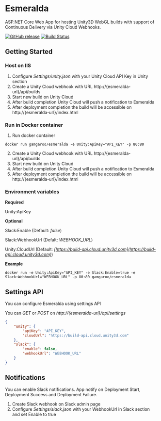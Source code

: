 # Esmeralda
ASP.NET Core Web App for hosting Unity3D WebGL builds with support of Continuous Delivery via Unity Cloud Webhooks.

[![GitHub release](https://img.shields.io/github/release/Gamgaroo/Esmeralda/all.svg)](https://GitHub.com/Gamgaroo/Esmeralda/releases/)
[![Build Status](https://travis-ci.org/Gamgaroo/Esmeralda.svg?branch=master)](https://travis-ci.org/Gamgaroo/Esmeralda)

## Getting Started
### Host on IIS
1) Configure *Settings/unity.json* with your Unity Cloud API Key in Unity section
2) Create a Unity Cloud webhook with URL http://{esmeralda-url}/api/builds
3) Start new build on Unity Cloud
4) After build completion Unity Cloud will push a notification to Esmeralda
5) After deployment completion the build will be accessible on http://{esmeralda-url}/index.html

### Run in Docker container
1) Run docker container
```
docker run gamgaroo/esmeralda -e Unity:ApiKey="API_KEY" -p 80:80
```
2) Create a Unity Cloud webhook with URL http://{esmeralda-url}/api/builds
3) Start new build on Unity Cloud
4) After build completion Unity Cloud will push a notification to Esmeralda
5) After deployment completion the build will be accessible on http://{esmeralda-url}/index.html

### Environment variables

**Required**

Unity:ApiKey

**Optional**

Slack:Enable (Default: _false_)

Slack:WebhookUrl (Defalt: _WEBHOOK_URL_)

Unity:CloudUrl (Default: _[https://build-api.cloud.unity3d.com](https://build-api.cloud.unity3d.com)_)

**Example**
```
docker run -e Unity:ApiKey="API_KEY" -e Slack:Enable=true -e Slack:WebhookUrl="WEBHOOK_URL" -p 80:80 gamgaroo/esmeralda
```

## Settings API
You can configure Esmeralda using settings API

You can _GET_ or _POST_ on _http://{esmeralda-url}/api/settings_

```json
{
    "unity": {
        "apiKey": "API_KEY",
        "cloudUrl": "https://build-api.cloud.unity3d.com"
    },
    "slack": {
        "enable": false,
        "webhookUrl": "WEBHOOK_URL"
    }
}
```

## Notifications
You can enable Slack notifications. App notify on Deployment Start, Deployment Success and Deployment Failure.

1) Create Slack webhook on Slack admin page
2) Configure *Settings/slack.json* with your WebhookUrl in Slack section and set Enable to true
